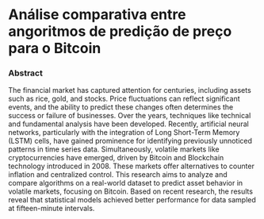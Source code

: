 # Análise comparativa entre angoritmos de predição de preço para o Bitcoin


### Abstract
The financial market has captured attention for centuries, including assets such
as rice, gold, and stocks. Price fluctuations can reflect significant events, and the ability
to predict these changes often determines the success or failure of businesses. Over the
years, techniques like technical and fundamental analysis have been developed. Recently,
artificial neural networks, particularly with the integration of Long Short-Term Memory
(LSTM) cells, have gained prominence for identifying previously unnoticed patterns in
time series data. Simultaneously, volatile markets like cryptocurrencies have emerged,
driven by Bitcoin and Blockchain technology introduced in 2008. These markets offer
alternatives to counter inflation and centralized control. This research aims to analyze and
compare algorithms on a real-world dataset to predict asset behavior in volatile markets,
focusing on Bitcoin. Based on recent research, the results reveal that statistical models
achieved better performance for data sampled at fifteen-minute intervals.
